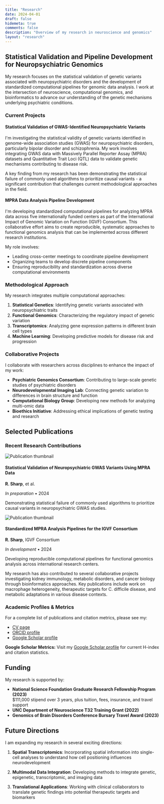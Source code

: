 ```yaml
---
title: "Research"
date: 2024-04-01
draft: false
hidemeta: true
comments: false
description: "Overview of my research in neuroscience and genomics"
layout: "research"
---
```


## Statistical Validation and Pipeline Development for Neuropsychiatric Genomics

My research focuses on the statistical validation of genetic variants associated with neuropsychiatric disorders and the development of standardized computational pipelines for genomic data analysis. I work at the intersection of neuroscience, computational genomics, and bioinformatics to advance our understanding of the genetic mechanisms underlying psychiatric conditions.

### Current Projects

#### Statistical Validation of GWAS-Identified Neuropsychiatric Variants

I'm investigating the statistical validity of genetic variants identified in genome-wide association studies (GWAS) for neuropsychiatric disorders, particularly bipolar disorder and schizophrenia. My work involves integrating GWAS data with Massively Parallel Reporter Assay (MPRA) datasets and Quantitative Trait Loci (QTL) data to validate genetic mechanisms contributing to disease risk.

A key finding from my research has been demonstrating the statistical failure of commonly used algorithms to prioritize causal variants - a significant contribution that challenges current methodological approaches in the field.

#### MPRA Data Analysis Pipeline Development

I'm developing standardized computational pipelines for analyzing MPRA data across five internationally funded centers as part of the International Impact of Genomic Variation on Function (IGVF) Consortium. This collaborative effort aims to create reproducible, systematic approaches to functional genomics analysis that can be implemented across different research institutions.

My role involves:
- Leading cross-center meetings to coordinate pipeline development
- Organizing teams to develop discrete pipeline components  
- Ensuring reproducibility and standardization across diverse computational environments

### Methodological Approach

My research integrates multiple computational approaches:

1. **Statistical Genetics**: Identifying genetic variants associated with neuropsychiatric traits
2. **Functional Genomics**: Characterizing the regulatory impact of genetic variation
3. **Transcriptomics**: Analyzing gene expression patterns in different brain cell types
4. **Machine Learning**: Developing predictive models for disease risk and progression

### Collaborative Projects

I collaborate with researchers across disciplines to enhance the impact of my work:

- **Psychiatric Genomics Consortium**: Contributing to large-scale genetic studies of psychiatric disorders
- **Neurodevelopmental Imaging Lab**: Connecting genetic variation to differences in brain structure and function
- **Computational Biology Group**: Developing new methods for analyzing multi-omic data
- **Bioethics Initiative**: Addressing ethical implications of genetic testing and research

## Selected Publications

### Recent Research Contributions

<div class="publication-item">
  <div class="publication-thumbnail">
    <img src="/images/research-banner.jpg" alt="Publication thumbnail" class="pub-thumb">
  </div>
  <div class="publication-content">
    <h4>Statistical Validation of Neuropsychiatric GWAS Variants Using MPRA Data</h4>
    <p class="pub-authors"><strong>R. Sharp</strong>, et al.</p>
    <p class="pub-journal"><em>In preparation</em> • 2024</p>
    <p class="pub-description">Demonstrating statistical failure of commonly used algorithms to prioritize causal variants in neuropsychiatric GWAS studies.</p>
  </div>
</div>

<div class="publication-item">
  <div class="publication-thumbnail">
    <img src="/images/neuroscience-banner.jpg" alt="Publication thumbnail" class="pub-thumb">
  </div>
  <div class="publication-content">
    <h4>Standardized MPRA Analysis Pipelines for the IGVF Consortium</h4>
    <p class="pub-authors"><strong>R. Sharp</strong>, IGVF Consortium</p>
    <p class="pub-journal"><em>In development</em> • 2024</p>
    <p class="pub-description">Developing reproducible computational pipelines for functional genomics analysis across international research centers.</p>
  </div>
</div>

My research has also contributed to several collaborative projects investigating kidney immunology, metabolic disorders, and cancer biology through bioinformatics approaches. Key publications include work on macrophage heterogeneity, therapeutic targets for C. difficile disease, and metabolic adaptations in various disease contexts.

### Academic Profiles & Metrics

For a complete list of publications and citation metrics, please see my:

- [CV page](/cv/) 
- [ORCID profile](https://orcid.org/0000-0002-3070-9200)
- [Google Scholar profile](https://scholar.google.com/citations?user=ppl5OrIAAAAJ&hl=en&oi=sra)

<div class="scholar-metrics">
  <p><strong>Google Scholar Metrics:</strong> Visit my <a href="https://scholar.google.com/citations?user=ppl5OrIAAAAJ&hl=en&oi=sra" target="_blank">Google Scholar profile</a> for current H-index and citation statistics.</p>
</div>

## Funding

My research is supported by:

- **National Science Foundation Graduate Research Fellowship Program (2023)**  
  $111,000 stipend over 3 years, plus tuition, fees, insurance, and travel support
- **UNC Department of Neuroscience T32 Training Grant (2022)**
- **Genomics of Brain Disorders Conference Bursary Travel Award (2023)**

## Future Directions

I am expanding my research in several exciting directions:

1. **Spatial Transcriptomics**: Incorporating spatial information into single-cell analyses to understand how cell positioning influences neurodevelopment
   
2. **Multimodal Data Integration**: Developing methods to integrate genetic, epigenetic, transcriptomic, and imaging data
   
3. **Translational Applications**: Working with clinical collaborators to translate genetic findings into potential therapeutic targets and biomarkers